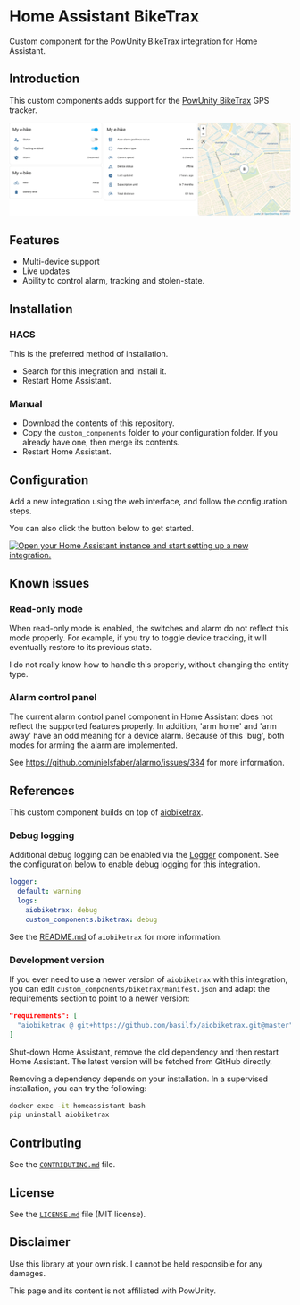 # Home Assistant BikeTrax
Custom component for the PowUnity BikeTrax integration for Home Assistant.

## Introduction
This custom components adds support for the
[PowUnity BikeTrax](https://powunity.com/) GPS tracker.

[<img src="docs/images/screenshot.png" alt="Overview screenshot.">](docs/images/screenshot.png)

## Features
* Multi-device support
* Live updates
* Ability to control alarm, tracking and stolen-state.

## Installation

### HACS
This is the preferred method of installation.

- Search for this integration and install it.
- Restart Home Assistant.

### Manual
- Download the contents of this repository.
- Copy the `custom_components` folder to your configuration folder. If you
  already have one, then merge its contents.
- Restart Home Assistant.

## Configuration
Add a new integration using the web interface, and follow the configuration steps.

You can also click the button below to get started.

[![Open your Home Assistant instance and start setting up a new integration.](https://my.home-assistant.io/badges/config_flow_start.svg)](https://my.home-assistant.io/redirect/config_flow_start/?domain=biketrax)

## Known issues

### Read-only mode
When read-only mode is enabled, the switches and alarm do not reflect this mode
properly. For example, if you try to toggle device tracking, it will eventually
restore to its previous state.

I do not really know how to handle this properly, without changing the entity
type.

### Alarm control panel
The current alarm control panel component in Home Assistant does not reflect
the supported features properly. In addition, 'arm home' and 'arm away' have an
odd meaning for a device alarm. Because of this 'bug', both modes for arming
the alarm are implemented.

See https://github.com/nielsfaber/alarmo/issues/384 for more information.

## References
This custom component builds on top of
[aiobiketrax](https://github.com/basilfx/aiobiketrax).

### Debug logging
Additional debug logging can be enabled via the [Logger](https://www.home-assistant.io/integrations/logger/)
component. See the configuration below to enable debug logging for this integration.

```yaml
logger:
  default: warning
  logs:
    aiobiketrax: debug
    custom_components.biketrax: debug
```

See the [README.md](https://github.com/basilfx/aiobiketrax/blob/master/README.md)
of `aiobiketrax` for more information.

### Development version
If you ever need to use a newer version of `aiobiketrax` with this integration,
you can edit `custom_components/biketrax/manifest.json` and adapt the
requirements section to point to a newer version:

```json
"requirements": [
  "aiobiketrax @ git+https://github.com/basilfx/aiobiketrax.git@master"
]
```

Shut-down Home Assistant, remove the old dependency and then restart
Home Assistant. The latest version will be fetched from GitHub directly.

Removing a dependency depends on your installation. In a supervised
installation, you can try the following:

```bash
docker exec -it homeassistant bash
pip uninstall aiobiketrax
```

## Contributing
See the [`CONTRIBUTING.md`](CONTRIBUTING.md) file.

## License
See the [`LICENSE.md`](LICENSE.md) file (MIT license).

## Disclaimer
Use this library at your own risk. I cannot be held responsible for any
damages.

This page and its content is not affiliated with PowUnity.
